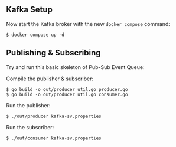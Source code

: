 ## Kafka Setup

Now start the Kafka broker with the new `docker compose` command:
```
$ docker compose up -d
```
## Publishing & Subscribing
Try and run this basic skeleton of Pub-Sub Event Queue:

Compile the publisher & subscriber:
```
$ go build -o out/producer util.go producer.go
$ go build -o out/producer util.go consumer.go
```

Run the publisher:
```
$ ./out/producer kafka-sv.properties
``` 

Run the subscriber:
```
$ ./out/consumer kafka-sv.properties
```
